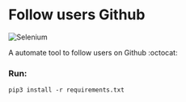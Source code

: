 # Follow users Github
![Selenium](https://img.shields.io/pypi/v/selenium?label=Selenium&logo=Selenium&logoColor=red)

 A automate tool to follow users on Github :octocat:
 
 ### Run:
 ```shell
 pip3 install -r requirements.txt 

 ```
